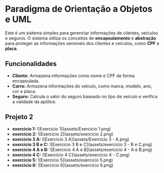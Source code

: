 
# Paradigma de Orientação a Objetos e UML

Este é um sistema simples para gerenciar informações de clientes, veículos e seguros. O sistema utiliza os conceitos de **encapsulamento** e **abstração** para proteger as informações sensíveis dos clientes e veículos, como **CPF** e **placa**.

## Funcionalidades

- **Cliente:** Armazena informações como nome e CPF de forma encapsulada.
- **Carro:** Armazena informações do veículo, como marca, modelo, ano, cor e placa.
- **Seguro:** Calcula o valor do seguro baseado no tipo de veículo e verifica a validade da apólice.

## Projeto 2

- **exercicio 1:** ![Exercicio 1](assets/Exercicio 1.png)
- **exercicio 2:** ![Exercicio 2](assets/exercicio 2.png)
- **exercicio 3 A:** ![Exercicio 3 A](assets/Exercicio 3 - A.png)
- **exercicio 3 B e C:** ![Exercicio 3 B e C](assets/exercicio 3 - B e C.png)
- **exercicio 4 A e B:** ![Exercicio 4 A e B](assets/exercicio 4 - A e B.png)
- **exercicio 4 C:** ![Exercicio 4 C](assets/exercicio 4 - C.png)
- **exercicio 5:** ![Exercicio 5](assets/exercicio 5.png)
- **exercicio 6:** ![Exercicio 6](assets/exercicio 6.png)